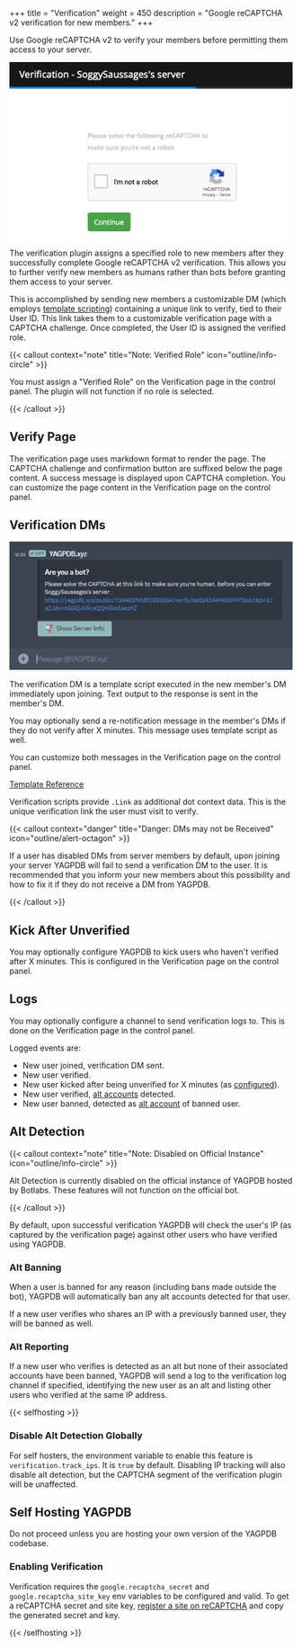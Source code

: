 +++
title = "Verification"
weight = 450
description = "Google reCAPTCHA v2 verification for new members."
+++

Use Google reCAPTCHA v2 to verify your members before permitting them access to your server.

![Default Verification Page](page_verification.png)

The verification plugin assigns a specified role to new members after they successfully complete Google reCAPTCHA v2
verification. This allows you to further verify new members as humans rather than bots before granting them access to
your server.

This is accomplished by sending new members a customizable DM (which employs [template scripting](/docs/reference/templates))
containing a unique link to verify, tied to their User ID. This link takes them to a customizable verification page with
a CAPTCHA challenge. Once completed, the User ID is assigned the verified role.

{{< callout context="note" title="Note: Verified Role" icon="outline/info-circle" >}}

You must assign a "Verified Role" on the Verification page in the control panel. The plugin will not function if no role
is selected.

{{< /callout >}}

## Verify Page

The verification page uses markdown format to render the page. The CAPTCHA challenge and confirmation button are
suffixed below the page content. A success message is displayed upon CAPTCHA completion. You can customize the page
content in the Verification page on the control panel.

## Verification DMs

![Default Verification DM](dm_verification.png)

The verification DM is a template script executed in the new member's DM immediately upon joining. Text output to the
response is sent in the member's DM.

You may optionally send a re-notification message in the member's DMs if they do not verify after X minutes. This
message uses template script as well.

You can customize both messages in the Verification page on the control panel.

[Template Reference](/docs/reference/templates/syntax-and-data)

Verification scripts provide `.Link` as additional dot context data. This is the unique verification link the user must
visit to verify.

{{< callout context="danger" title="Danger: DMs may not be Received" icon="outline/alert-octagon" >}}

If a user has disabled DMs from server members by default, upon joining your server YAGPDB will fail to send a
verification DM to the user. It is recommended that you inform your new members about this possibility and how to fix it
if they do not receive a DM from YAGPDB.

{{< /callout >}}

## Kick After Unverified

You may optionally configure YAGPDB to kick users who haven't verified after X minutes. This is configured in the
Verification page on the control panel.

## Logs

You may optionally configure a channel to send verification logs to. This is done on the Verification page in the
control panel.

Logged events are:

- New user joined, verification DM sent.
- New user verified.
- New user kicked after being unverified for X minutes (as [configured](#kick-after-unverified)).
- New user verified, [alt accounts](#alt-detection) detected.
- New user banned, detected as [alt account](#alt-detection) of banned user.

## Alt Detection

{{< callout context="note" title="Note: Disabled on Official Instance" icon="outline/info-circle" >}}

Alt Detection is currently disabled on the official instance of YAGPDB hosted by Botlabs. These features will not
function on the official bot.

{{< /callout >}}

By default, upon successful verification YAGPDB will check the user's IP (as captured by the verification page) against
other users who have verified using YAGPDB.

### Alt Banning

When a user is banned for any reason (including bans made outside the bot), YAGPDB will automatically ban any alt
accounts detected for that user.

If a new user verifies who shares an IP with a previously banned user, they will be banned as well.

### Alt Reporting

If a new user who verifies is detected as an alt but none of their associated accounts have been banned, YAGPDB will
send a log to the verification log channel if specified, identifying the new user as an alt and listing other users who
verified at the same IP address.

{{< selfhosting >}}

### Disable Alt Detection Globally

For self hosters, the environment variable to enable this feature is `verification.track_ips`. It is `true` by default.
Disabling IP tracking will also disable alt detection, but the CAPTCHA segment of the verification plugin will be
unaffected.

## Self Hosting YAGPDB

Do not proceed unless you are hosting your own version of the YAGPDB codebase.

### Enabling Verification

Verification requires the `google.recaptcha_secret` and `google.recaptcha_site_key` env variables to be configured and
valid. To get a reCAPTCHA secret and site key, [register a site on
reCAPTCHA](https://www.google.com/recaptcha/admin/create) and copy the generated secret and key.

{{< /selfhosting >}}
